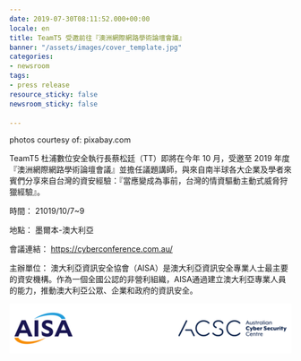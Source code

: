 ```yaml
---
date: 2019-07-30T08:11:52.000+00:00
locale: en
title: TeamT5 受邀前往『澳洲網際網路學術論壇會議』
banner: "/assets/images/cover_template.jpg"
categories:
- newsroom
tags:
- press release
resource_sticky: false
newsroom_sticky: false

---
```

photos courtesy of: pixabay.com

TeamT5 杜浦數位安全執行長蔡松廷（TT）即將在今年 10 月，受邀至 2019 年度『澳洲網際網路學術論壇會議』並擔任議題講師，與來自南半球各大企業及學者來賓們分享來自台灣的資安經驗：『當應變成為事前，台灣的情資驅動主動式威脅狩獵經驗』。

時間： 21019/10/7\~9

地點： 墨爾本-澳大利亞

會議連結： https://cyberconference.com.au/

主辦單位： 澳大利亞資訊安全協會（AISA）是澳大利亞資訊安全專業人士最主要的資安機構。作為一個全國公認的非營利組織，AISA通過建立澳大利亞專業人員的能力，推動澳大利亞公眾、企業和政府的資訊安全。

![](/assets/images/acc.png)